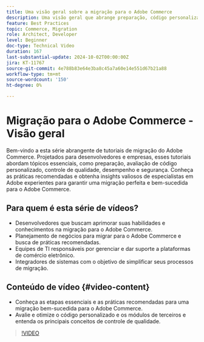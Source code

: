```yaml
---
title: Uma visão geral sobre a migração para o Adobe Commerce
description: Uma visão geral que abrange preparação, código personalizado, controle de qualidade, desempenho e segurança ao migrar para o Adobe Commerce.
feature: Best Practices
topic: Commerce, Migration
role: Architect, Developer
level: Beginner
doc-type: Technical Video
duration: 167
last-substantial-update: 2024-10-02T00:00:00Z
jira: KT-11767
source-git-commit: 4e788b83e64e3ba8c45a7a60e14e551d67b21a88
workflow-type: tm+mt
source-wordcount: '150'
ht-degree: 0%

---
```



# Migração para o Adobe Commerce - Visão geral

Bem-vindo a esta série abrangente de tutoriais de migração do Adobe Commerce. Projetados para desenvolvedores e empresas, esses tutoriais abordam tópicos essenciais, como preparação, avaliação de código personalizado, controle de qualidade, desempenho e segurança. Conheça as práticas recomendadas e obtenha insights valiosos de especialistas em Adobe experientes para garantir uma migração perfeita e bem-sucedida para o Adobe Commerce.

## Para quem é esta série de vídeos?

* Desenvolvedores que buscam aprimorar suas habilidades e conhecimentos na migração para o Adobe Commerce.
* Planejamento de negócios para migrar para o Adobe Commerce e busca de práticas recomendadas.
* Equipes de TI responsáveis por gerenciar e dar suporte a plataformas de comércio eletrônico.
* Integradores de sistemas com o objetivo de simplificar seus processos de migração.

## Conteúdo de vídeo {#video-content}

* Conheça as etapas essenciais e as práticas recomendadas para uma migração bem-sucedida para o Adobe Commerce.
* Avalie e otimize o código personalizado e os módulos de terceiros e entenda os principais conceitos de controle de qualidade.

>[!VIDEO](https://video.tv.adobe.com/v/3444325/?learn=on&captions=por_br)

